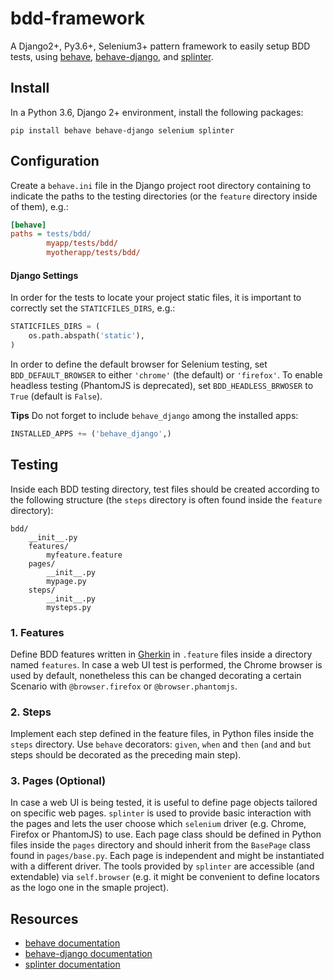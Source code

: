 # bdd-framework
A Django2+, Py3.6+, Selenium3+ pattern framework to easily setup BDD tests,
using 
[behave](https://github.com/behave/behave),
[behave-django](https://github.com/behave/behave-django),
and [splinter](https://github.com/cobrateam/splinter).

## Install
In a Python 3.6, Django 2+ environment, install the following packages:

```shell
pip install behave behave-django selenium splinter
```

## Configuration
Create a `behave.ini` file in the Django project root directory containing to
indicate the paths to the testing directories (or the `feature` directory
inside of them), e.g.:
```ini
[behave]
paths = tests/bdd/
        myapp/tests/bdd/
        myotherapp/tests/bdd/
```

#### Django Settings
In order for the tests to locate your project static files, it is important to
correctly set the `STATICFILES_DIRS`, e.g.:

```python
STATICFILES_DIRS = (
    os.path.abspath('static'),
)
```

In order to define the default browser for Selenium testing, set
`BDD_DEFAULT_BROWSER` to either `'chrome'` (the default) or `'firefox'`.
To enable headless testing (PhantomJS is deprecated), set
`BDD_HEADLESS_BRWOSER` to `True` (default is `False`).

**Tips**
Do not forget to include `behave_django` among the installed apps:

```python
INSTALLED_APPS += ('behave_django',)
```

## Testing
Inside each BDD testing directory, test files should be created according to
the following structure (the `steps` directory is often found
inside the `feature` directory):
```shell
bdd/
    __init__.py
    features/
        myfeature.feature
    pages/
        __init__.py
        mypage.py
    steps/
        __init__.py
        mysteps.py
```

### 1. Features
Define BDD features written in
[Gherkin](https://github.com/cucumber/cucumber/wiki/Gherkin)
in `.feature` files inside a directory named `features`. In case a web UI test
is performed, the Chrome browser is used by default, nonetheless this can be
changed decorating a certain Scenario with `@browser.firefox` or
`@browser.phantomjs`.

### 2. Steps
Implement each step defined in the feature files, in Python files inside the
`steps` directory. Use `behave` decorators: `given`, `when` and `then` (`and`
and `but` steps should be decorated as the preceding main step).

### 3. Pages (Optional)
In case a web UI is being tested, it is useful to define page objects tailored
on specific web pages. `splinter` is used to provide basic interaction with the
pages and lets the user choose which `selenium` driver (e.g. Chrome, Firefox or
PhantomJS) to use. Each page class should be defined in Python files inside the
`pages` directory and should inherit from the `BasePage` class found in
`pages/base.py`. Each page is independent and might be instantiated with a
different driver. The tools provided by `splinter` are accessible (and
extendable) via `self.browser` (e.g. it might be convenient to define locators
as the logo one in the smaple project).

## Resources
* [behave documentation](https://behave.readthedocs.io/en/latest/index.html)
* [behave-django documentation](https://behave-django.readthedocs.io/en/latest/)
* [splinter documentation](https://splinter.readthedocs.io/en/latest/)
